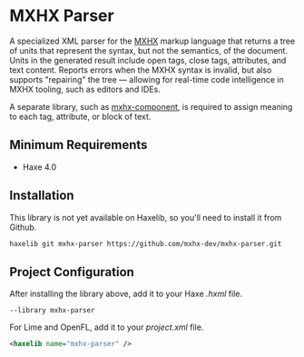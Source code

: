 # MXHX Parser

A specialized XML parser for the [MXHX](https://mxhx.dev) markup language that returns a tree of units that represent the syntax, but not the semantics, of the document. Units in the generated result include open tags, close tags, attributes, and text content. Reports errors when the MXHX syntax is invalid, but also supports "repairing" the tree — allowing for real-time code intelligence in MXHX tooling, such as editors and IDEs.

A separate library, such as [mxhx-component](https://github.com/mxhx-dev/mxhx-component), is required to assign meaning to each tag, attribute, or block of text.

## Minimum Requirements

- Haxe 4.0

## Installation

This library is not yet available on Haxelib, so you'll need to install it from Github.

```sh
haxelib git mxhx-parser https://github.com/mxhx-dev/mxhx-parser.git
```

## Project Configuration

After installing the library above, add it to your Haxe _.hxml_ file.

```hxml
--library mxhx-parser
```

For Lime and OpenFL, add it to your _project.xml_ file.

```xml
<haxelib name="mxhx-parser" />
```
